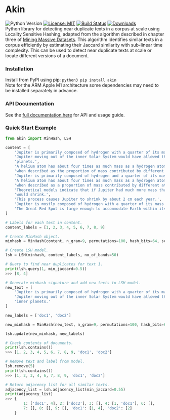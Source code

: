 # Akin
![Python Version](https://img.shields.io/badge/Python-3.6%20%7C%203.10-blue.svg)
[![License: MIT](https://img.shields.io/badge/License-MIT-green.svg)](https://opensource.org/licenses/MIT)
[![Build Status](https://app.travis-ci.com/justinbt1/Akin.svg?branch=main)](https://app.travis-ci.com/justinbt1/Akin)
[![Downloads](https://pepy.tech/badge/akin)](https://pepy.tech/project/akin)
<br>
Python library for detecting near duplicate texts in a corpus at scale using Locality Sensitive Hashing, 
adapted from the algorithm described in chapter three of 
[Mining Massive Datasets](http://infolab.stanford.edu/~ullman/mmds/ch3.pdf). This algorithm identifies similar texts in 
a corpus efficiently by estimating their Jaccard similarity with sub-linear time complexity. This can be used to detect 
near duplicate texts at scale or locate different versions of a document. 

### Installation
Install from PyPI using pip:
```python3 pip install akin```  
Note for the ARM Apple M1 architecture some dependencies may need to be installed separately in advance.

### API Documentation
See the [full documentation here](https://github.com/justinbt1/Akin/blob/dev/docs/api_documentation.md) for API 
and usage guide.

### Quick Start Example
``` python
from akin import MinHash, LSH

content = [
    'Jupiter is primarily composed of hydrogen with a quarter of its mass being helium',
    'Jupiter moving out of the inner Solar System would have allowed the formation of inner '
    'planets.',
    'A helium atom has about four times as much mass as a hydrogen atom, so the composition changes '
    'when described as the proportion of mass contributed by different atoms.',
    'Jupiter is primarily composed of hydrogen and a quarter of its mass being helium',
    'A helium atom has about four times as much mass as a hydrogen atom and the composition changes '
    'when described as a proportion of mass contributed by different atoms.',
    'Theoretical models indicate that if Jupiter had much more mass than it does at present, it '
    'would shrink.',
    'This process causes Jupiter to shrink by about 2 cm each year.',
    'Jupiter is mostly composed of hydrogen with a quarter of its mass being helium',
    'The Great Red Spot is large enough to accommodate Earth within its boundaries.'
]

# Labels for each text in content.
content_labels = [1, 2, 3, 4, 5, 6, 7, 8, 9]

# Create MinHash object.
minhash = MinHash(content, n_gram=9, permutations=100, hash_bits=64, seed=3)

# Create LSH model.
lsh = LSH(minhash, content_labels, no_of_bands=50)

# Query to find near duplicates for text 1.
print(lsh.query(1, min_jaccard=0.5))
>>> [8, 4]

# Generate minhash signature and add new texts to LSH model.
new_text = [
    'Jupiter is primarily composed of hydrogen with a quarter of its mass being helium',
    'Jupiter moving out of the inner Solar System would have allowed the formation of '
    'inner planets.'
]

new_labels = ['doc1', 'doc2']

new_minhash = MinHash(new_text, n_gram=9, permutations=100, hash_bits=64, seed=3)

lsh.update(new_minhash, new_labels)

# Check contents of documents.
print(lsh.contains())
>>> [1, 2, 3, 4, 5, 6, 7, 8, 9, 'doc1', 'doc2']

# Remove text and label from model.
lsh.remove(5)
print(lsh.contains())
>>> [1, 2, 3, 4, 6, 7, 8, 9, 'doc1', 'doc2']

# Return adjacency list for all similar texts.
adjacency_list = lsh.adjacency_list(min_jaccard=0.55)
print(adjacency_list)
>>> {
        1: ['doc1', 4], 2: ['doc2'], 3: [], 4: [1, 'doc1'], 6: [], 
        7: [], 8: [], 9: [], 'doc1': [1, 4], 'doc2': [2]
    }
```
